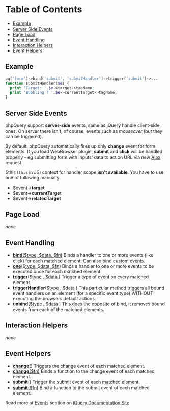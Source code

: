 Table of Contents
=================

-   [Example](#Example)
-   [Server Side Events](#Server_Side_Events)
-   [Page Load](#Page_Load)
-   [Event Handling](#Event_Handling)
-   [Interaction Helpers](#Interaction_Helpers)
-   [Event Helpers](#Event_Helpers)

Example
-------

``` php
pq('form')->bind('submit', 'submitHandler')->trigger('submit')->...
function submitHandler($e) {
  print 'Target: '.$e->target->tagName;
  print 'Bubbling ? '.$e->currentTarget->tagName;
}
```

Server Side Events
------------------

phpQuery support **server-side** events, same as jQuery handle
client-side ones. On server there isn't, of course, events such as
*mouseover* (but they can be triggered).

By default, phpQuery automatically fires up only **change** event for
form elements. If you load WebBrowser plugin, **submit** and **click**
will be handled properly - eg submitting form with inputs' data to
action URL via new [Ajax](http://code.google.com/p/phpquery/wiki/Ajax)
request.

\$this (`this` in JS) context for handler scope **isn't available**. You
have to use one of following manually:

-   \$event-\>**target**
-   \$event-\>**currentTarget**
-   \$event-\>**relatedTarget**

Page Load
---------

*none*

Event Handling
--------------

-   **[bind](http://docs.jquery.com/Events/bind)**[(\$type, \$data,
    \$fn)](http://docs.jquery.com/Events/bind) Binds a handler to one or
    more events (like click) for each matched element. Can also bind
    custom events.
-   **[one](http://docs.jquery.com/Events/one)**[(\$type, \$data,
    \$fn)](http://docs.jquery.com/Events/one) Binds a handler to one or
    more events to be executed once for each matched element.
-   **[trigger](http://docs.jquery.com/Events/trigger)**[(\$type ,
    \$data )](http://docs.jquery.com/Events/trigger) Trigger a type of
    event on every matched element.
-   **[triggerHandler](http://docs.jquery.com/Events/triggerHandler)**[(\$type
    , \$data )](http://docs.jquery.com/Events/triggerHandler) This
    particular method triggers all bound event handlers on an element
    (for a specific event type) WITHOUT executing the browsers default
    actions.
-   **[unbind](http://docs.jquery.com/Events/unbind)**[(\$type , \$data
    )](http://docs.jquery.com/Events/unbind) This does the opposite of
    bind, it removes bound events from each of the matched elements.

Interaction Helpers
-------------------

*none*

Event Helpers
-------------

-   **[change](http://docs.jquery.com/Events/change)**[()](http://docs.jquery.com/Events/change)
    Triggers the change event of each matched element.
-   **[change](http://docs.jquery.com/Events/change)**[(\$fn)](http://docs.jquery.com/Events/change)
    Binds a function to the change event of each matched element.
-   **[submit](http://docs.jquery.com/Events/submit)**[()](http://docs.jquery.com/Events/submit)
    Trigger the submit event of each matched element.
-   **[submit](http://docs.jquery.com/Events/submit)**[(\$fn)](http://docs.jquery.com/Events/submit)
    Bind a function to the submit event of each matched element.

Read more at [Events](http://docs.jquery.com/Events) section on [jQuery
Documentation Site](http://docs.jquery.com/).
